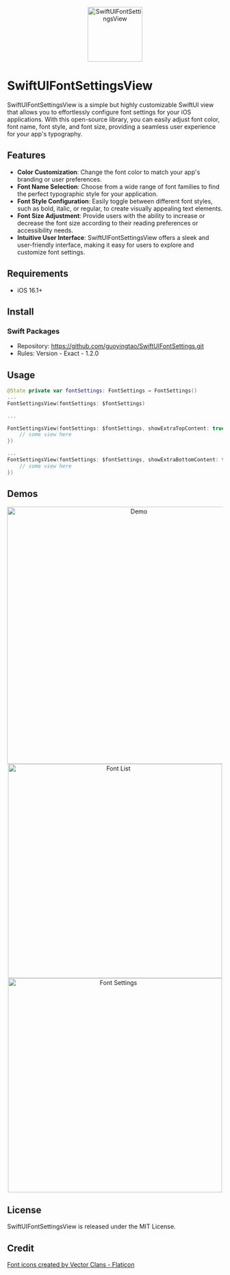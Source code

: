 <p align="center">
    <img src="images/logo.png" height="128" max-width="90%" alt="SwiftUIFontSettingsView" />
</p>

# SwiftUIFontSettingsView

SwiftUIFontSettingsView is a simple but highly customizable SwiftUI view that allows you to effortlessly configure font settings for your iOS applications. With this open-source library, you can easily adjust font color, font name, font style, and font size, providing a seamless user experience for your app's typography.

## Features

- **Color Customization**: Change the font color to match your app's branding or user preferences.
- **Font Name Selection**: Choose from a wide range of font families to find the perfect typographic style for your application.  
- **Font Style Configuration**: Easily toggle between different font styles, such as bold, italic, or regular, to create visually appealing text elements.
- **Font Size Adjustment**: Provide users with the ability to increase or decrease the font size according to their reading preferences or accessibility needs.
- **Intuitive User Interface**: SwiftUIFontSettingsView offers a sleek and user-friendly interface, making it easy for users to explore and customize font settings.

## Requirements
* iOS 16.1+

## Install
 ### Swift Packages
* Repository: https://github.com/guoyingtao/SwiftUIFontSettings.git
* Rules: Version - Exact - 1.2.0

## Usage

```Swift
@State private var fontSettings: FontSettings = FontSettings()
...
FontSettingsView(fontSettings: $fontSettings)

...

FontSettingsView(fontSettings: $fontSettings, showExtraTopContent: true, topContentBuilder:  {
    // some view here
})

...
FontSettingsView(fontSettings: $fontSettings, showExtraBottomContent: true, bottomContentBuilder:  {
    // some view here
})
```

## Demos
<p align="center">
    <img src="images/demo.gif" height="600" alt="Demo" /> 
    <img src="images/screenshot1.png" height="500" alt="Font List" /> 
    <img src="images/screenshot2.png" height="500" alt="Font Settings" /> 
</p>

## License
SwiftUIFontSettingsView is released under the MIT License.

## Credit
<a href="https://www.flaticon.com/free-icons/font" title="font icons">Font icons created by Vector Clans - Flaticon</a>
